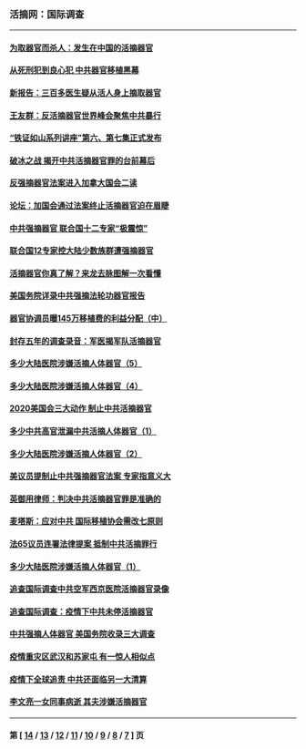### 活摘网：国际调查
---
#### [为取器官而杀人：发生在中国的活摘器官](../../pages/nf5947/n13794731.md?08100430) 
#### [从死刑犯到良心犯 中共器官移植黑幕](../../pages/nf5947/n13764669.md?08100430) 
#### [新报告：三百多医生疑从活人身上摘取器官](../../pages/nf5947/n13703044.md?08100430) 
#### [王友群：反活摘器官世界峰会聚焦中共暴行](../../pages/nf5947/n13250738.md?08100430) 
#### [“铁证如山系列讲座”第六、第七集正式发布](../../pages/nf5947/n13106287.md?08100430) 
#### [破冰之战 揭开中共活摘器官罪的台前幕后](../../pages/nf5947/n13082457.md?08100430) 
#### [反强摘器官法案进入加拿大国会二读](../../pages/nf5947/n13033450.md?08100430) 
#### [论坛：加国会通过法案终止活摘器官迫在眉睫](../../pages/nf5947/n13029839.md?08100430) 
#### [中共强摘器官 联合国十二专家“极震惊”](../../pages/nf5947/n13024313.md?08100430) 
#### [联合国12专家控大陆少数族群遭强摘器官](../../pages/nf5947/n13023877.md?08100430) 
#### [活摘器官你真了解？来龙去脉图解一次看懂](../../pages/nf5947/n13013820.md?08100430) 
#### [美国务院详录中共强摘法轮功器官报告](../../pages/nf5947/n12944519.md?08100430) 
#### [器官协调员曝145万移植费的利益分配（中）](../../pages/nf5947/n12894547.md?08100430) 
#### [封存五年的调查录音：军医揭军队活摘器官](../../pages/nf5947/n12798692.md?08100430) 
#### [多少大陆医院涉嫌活摘人体器官（5）](../../pages/nf5947/n12768383.md?08100430) 
#### [多少大陆医院涉嫌活摘人体器官（4）](../../pages/nf5947/n12664434.md?08100430) 
#### [2020美国会三大动作 制止中共活摘器官](../../pages/nf5947/n12682004.md?08100430) 
#### [多少中共高官泄漏中共活摘人体器官（1）](../../pages/nf5947/n12671234.md?08100430) 
#### [多少大陆医院涉嫌活摘人体器官（2）](../../pages/nf5947/n12655589.md?08100430) 
#### [美议员提制止中共强摘器官法案 专家指意义大](../../pages/nf5947/n12630561.md?08100430) 
#### [英御用律师：判决中共活摘器官罪是准确的](../../pages/nf5947/n12580740.md?08100430) 
#### [麦塔斯：应对中共 国际移植协会需改七原则](../../pages/nf5947/n12514711.md?08100430) 
#### [法65议员连署法律提案 抵制中共活摘罪行](../../pages/nf5947/n12437047.md?08100430) 
#### [多少大陆医院涉嫌活摘人体器官（1）](../../pages/nf5947/n12414284.md?08100430) 
#### [追查国际调查中共空军西京医院活摘器官录像](../../pages/nf5947/n12348837.md?08100430) 
#### [追查国际调查：疫情下中共未停活摘器官](../../pages/nf5947/n12273415.md?08100430) 
#### [中共强摘人体器官 美国务院收录三大调查](../../pages/nf5947/n12181488.md?08100430) 
#### [疫情重灾区武汉和苏家屯 有一惊人相似点](../../pages/nf5947/n12150824.md?08100430) 
#### [疫情下全球追责 中共还面临另一大清算](../../pages/nf5947/n12070397.md?08100430) 
#### [李文亮一女同事病逝 其夫涉嫌活摘器官](../../pages/nf5947/n11957882.md?08100430) 

---
#### 第 [ [14](./14.md?08100430) / [13](./13.md?08100430) / [12](./12.md?08100430) / [11](./11.md?08100430) / [10](./10.md?08100430) / [9](./9.md?08100430) / [8](./8.md?08100430) / [7](./7.md?08100430) ] 页
